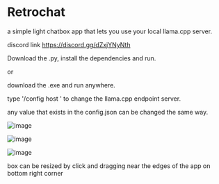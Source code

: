 # Retrochat
a simple light chatbox app that lets you use your local llama.cpp server.

discord link https://discord.gg/dZxjYNyNth

Download the .py, install the dependencies and run.

or 

download the .exe and run anywhere.





type '/config host <your host ip and port here>' to change the llama.cpp endpoint server.

any value that exists in the config.json can be changed the same way.

![image](https://github.com/DefamationStation/Retrochat/assets/82258900/8cfc0087-aa33-4e58-9903-0abe049387da)

![image](https://github.com/DefamationStation/Retrochat/assets/82258900/1ada054d-de2f-4f6d-9eb4-a0a34f3214da)

![image](https://github.com/DefamationStation/Retrochat/assets/82258900/f9f9cfa9-e81e-4d3a-963a-6e7eeb3f90d9)


box can be resized by click and dragging near the edges of the app on bottom right corner
